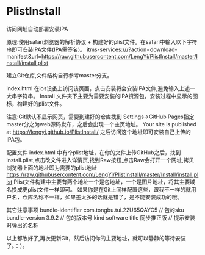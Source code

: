 # PlistInstall
访问网址自动部署安装IPA

原理:使用safari浏览器的解析协议 + 构建好的plist文件。在safari中输入以下字符串即可安装IPA文件(IPA需签名)。
itms-services:///?action=download-manifest&url=https://raw.githubusercontent.com/LengYi/PlistInstall/master/Install/install.plist

建立Git仓库,文件结构自行参考master分支。

index.html 在ios设备上访问该页面，点击安装将会安装IPA文件,避免输入上述一大串字符串。
Install 文件夹下主要为需要安装的IPA资源包，安装过程中显示的图标，构建好的plist文件。

注意:Git默认不显示网页，需要到建好的仓库找到 Settings->GitHub Pages指定master分之为web源码发布，之后会出现一个主页地址。
 Your site is published at https://lengyi.github.io/PlistInstall/ 之后访问这个地址即可安装自己上传的IPA包。

 配置文件
 index.html 中有个plist地址，在你的文件上传GitHub之后，找到install.plist,点击改文件进入详情页,找到Raw按钮,点击Raw会打开一个网址,拷贝浏览器上面的地址即为需要的plist地址  https://raw.githubusercontent.com/LengYi/PlistInstall/master/Install/install.plist
 Plist文件构建中主要有两个地址一个是包地址，一个是图片地址，将其主要域名换成更plist文件一样即可。
 如果你是在Git上同样配置这些，跟我不一样的就用户名，仓库名称不一样，如果差太多的话就是错了，是不能安装成功的哦。

 其它注意事项
 		<dict>
				<key>bundle-identifier</key>
				<string>com.tongbu.tui.22U65QAYC5</string>     // 包的sku
				<key>bundle-version</key>
				<string>3.9.2</string>				   // 包的版本号
				<key>kind</key>
				<string>software</string>
				<key>title</key>
				<string>同步推正版</string>          // 提示安装时弹出的名称
			</dict>

以上都改好了,再次更新Git，然后访问你的主要地址，就可以静静的等待安装了。：）。

